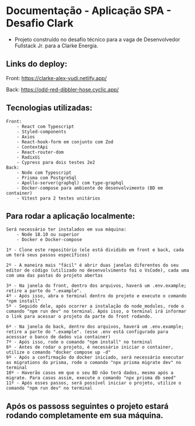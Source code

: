 # Documentação - Aplicação SPA - Desafio Clark
- Projeto construído no desafio técnico para a vaga de Desenvolvedor Fullstack Jr. para a Clarke Energia.

## Links do deploy:
Front: <https://clarke-alex-yudi.netlify.app/>

Back: <https://odd-red-dibbler-hose.cyclic.app/>

## Tecnologias utilizadas:
    Front: 
        - React com Typescript
        - Styled-components
        - Axios
        - React-hook-form em conjunto com Zod
        - ContextApi
        - React-router-dom
        - RadixUi
        - Cypress para dois testes 2e2
    Back:
        - Node com Typescript
        - Prisma com PostgreSql
        - Apollo-server(graphql) com type-graphql
        - Docker-compose para ambiente de desenvolvimento (BD em container)
        - Vitest para 2 testes unitários
        
## Para rodar a aplicação localmente:
    Será necessário ter instalados em sua máquina: 
        - Node 18.10 ou superior
        - Docker e Docker-compose
        
    1º - Clone este repositório (ele está dividido em front e back, cada um terá seus passos específicos)
    
    2º - A maneira mais "fácil" é abrir duas janelas diferentes do seu editor de código (utilizado no desenvolvimento foi o VsCode), cada uma com uma das pastas do projeto abertas
    
    3º - Na janela do front, dentro dos arquivos, haverá um .env.example; retire a parte do ".example". 
    4º - Após isso, abra o terminal dentro do projeto e execute o comando "npm install"
    5º - Seguido dele, após ocorrer a instalação do node_modules, rode o comando "npm run dev" no terminal. Após isso, o terminal irá informar o link para acessar o projeto da parte do front rodando.
    
    6º - Na janela do back, dentro dos arquivos, haverá um .env.example; retire a parte do ".example". (esse .env está configurado para acesssar o banco de dados via container)
    7º - Após isso, rode o comando "npm install" no terminal
    8º - Antes de rodar o projeto, é necessário iniciar o container, utilize o comando "docker compose up -d"
    9º - Após a confirmação do docker iniciado, será necessário executar as migrations do prisma, rode o comando "npx prisma migrate dev" no terminal
    10º - Haverão casos em que o seu BD não terá dados, mesmo após a migrate. Para casos assim, execute o comando "npx prisma db seed"
    11º - Após esses passos, será possível iniciar o projeto, utilize o comando "npm run dev" no terminal
    
## Após os passoss seguintes o projeto estará rodando completamente em sua máquina.
